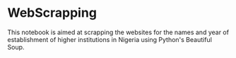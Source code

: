 # WebScrapping
This notebook is aimed at scrapping the websites for the names and year of establishment of higher institutions in Nigeria using Python's Beautiful Soup.
